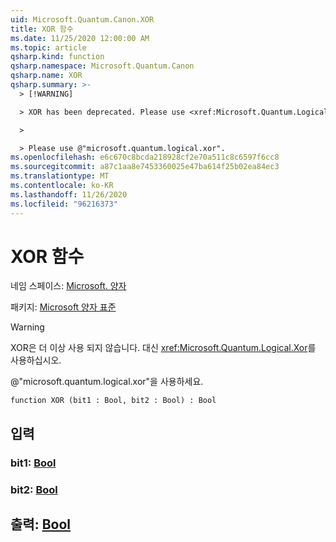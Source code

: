```yaml
---
uid: Microsoft.Quantum.Canon.XOR
title: XOR 함수
ms.date: 11/25/2020 12:00:00 AM
ms.topic: article
qsharp.kind: function
qsharp.namespace: Microsoft.Quantum.Canon
qsharp.name: XOR
qsharp.summary: >-
  > [!WARNING]

  > XOR has been deprecated. Please use <xref:Microsoft.Quantum.Logical.Xor> instead.

  >

  > Please use @"microsoft.quantum.logical.xor".
ms.openlocfilehash: e6c670c8bcda218928cf2e70a511c8c6597f6cc8
ms.sourcegitcommit: a87c1aa8e7453360025e47ba614f25b02ea84ec3
ms.translationtype: MT
ms.contentlocale: ko-KR
ms.lasthandoff: 11/26/2020
ms.locfileid: "96216373"
---
```

# <a name="xor-function"></a>XOR 함수

네임 스페이스: [Microsoft. 양자](xref:Microsoft.Quantum.Canon)

패키지: [Microsoft 양자 표준](https://nuget.org/packages/Microsoft.Quantum.Standard)


> [!WARNING]
> XOR은 더 이상 사용 되지 않습니다. 대신 <xref:Microsoft.Quantum.Logical.Xor>를 사용하십시오.
>
> @"microsoft.quantum.logical.xor"을 사용하세요.



```qsharp
function XOR (bit1 : Bool, bit2 : Bool) : Bool
```


## <a name="input"></a>입력

### <a name="bit1--bool"></a>bit1: [Bool](xref:microsoft.quantum.lang-ref.bool)




### <a name="bit2--bool"></a>bit2: [Bool](xref:microsoft.quantum.lang-ref.bool)





## <a name="output--bool"></a>출력: [Bool](xref:microsoft.quantum.lang-ref.bool)

